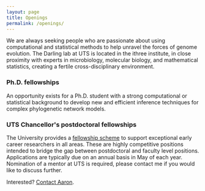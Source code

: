 ```yaml
---
layout: page
title: Openings
permalink: /openings/
---
```


We are always seeking people who are passionate about using computational and statistical methods to help unravel the forces of genome evolution. The Darling lab at UTS is located in the ithree institute, in close proximity with experts in microbiology, molecular biology, and mathematical statistics, creating a fertile cross-disciplinary environment.

### Ph.D. fellowships
An opportunity exists for a Ph.D. student with a strong computational or statistical background to develop new and efficient inference techniques for complex phylogenetic network models.

### UTS Chancellor's postdoctoral fellowships
The University provides a [fellowship scheme](http://www.uts.edu.au/research-and-teaching/future-researchers/future-research-staff/chancellors-postdoctoral-fellowships) to support exceptional early career researchers in all areas. These are highly competitive positions intended to bridge the gap between postdoctoral and faculty level positions. Applications are typically due on an annual basis in May of each year. Nomination of a mentor at UTS is required, please contact me if you would like to discuss further.

Interested? [Contact Aaron](/people).

